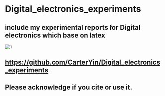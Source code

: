# Digital_electronics_experiments

## include my experimental reports for Digital electronics which base on latex
![1](https://github.com/user-attachments/assets/4273a795-36a0-475e-98af-cd869f7d92de)


## https://github.com/CarterYin/Digital_electronics_experiments
## Please acknowledge if you cite or use it.
